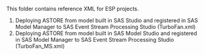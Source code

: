 This folder contains reference XML for ESP projects.
1. Deploying ASTORE from model built in SAS Studio and registered in SAS Model Manager to SAS Event Stream Processing Studio (TurboFan.xml)
2. Deploying ASTORE from model built in SAS Model Studio and registered in SAS Model Manager to SAS Event Stream Processing Studio (TurboFan_MS.xml)


